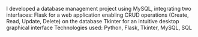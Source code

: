 I developed a database management project using MySQL, integrating two interfaces: Flask for a web application enabling CRUD operations (Create, Read, Update, Delete) on the database Tkinter for an intuitive desktop graphical interface 
Technologies used: Python, Flask, Tkinter, MySQL, SQL
